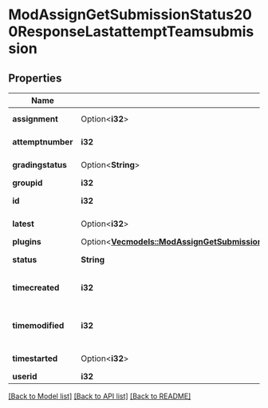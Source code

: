 # ModAssignGetSubmissionStatus200ResponseLastattemptTeamsubmission

## Properties

Name | Type | Description | Notes
------------ | ------------- | ------------- | -------------
**assignment** | Option<**i32**> | assignment id | [optional]
**attemptnumber** | **i32** | attempt number | 
**gradingstatus** | Option<**String**> | Grading status. | [optional]
**groupid** | **i32** | group id | 
**id** | **i32** | submission id | 
**latest** | Option<**i32**> | latest attempt | [optional]
**plugins** | Option<[**Vec<models::ModAssignGetSubmissionStatus200ResponseLastattemptSubmissionPluginsInner>**](mod_assign_get_submission_status_200_response_lastattempt_submission_plugins_inner.md)> |  | [optional]
**status** | **String** | submission status | 
**timecreated** | **i32** | submission creation time | 
**timemodified** | **i32** | submission last modified time | 
**timestarted** | Option<**i32**> | submission start time | [optional]
**userid** | **i32** | student id | 

[[Back to Model list]](../README.md#documentation-for-models) [[Back to API list]](../README.md#documentation-for-api-endpoints) [[Back to README]](../README.md)


